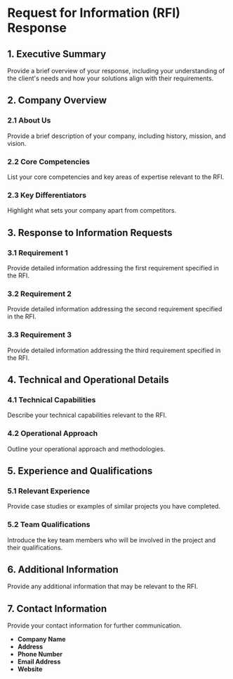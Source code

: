 # Request for Information (RFI) Response

## 1. Executive Summary
Provide a brief overview of your response, including your understanding of the client's needs and how your solutions align with their requirements.

## 2. Company Overview
### 2.1 About Us
Provide a brief description of your company, including history, mission, and vision.

### 2.2 Core Competencies
List your core competencies and key areas of expertise relevant to the RFI.

### 2.3 Key Differentiators
Highlight what sets your company apart from competitors.

## 3. Response to Information Requests
### 3.1 Requirement 1
Provide detailed information addressing the first requirement specified in the RFI.

### 3.2 Requirement 2
Provide detailed information addressing the second requirement specified in the RFI.

### 3.3 Requirement 3
Provide detailed information addressing the third requirement specified in the RFI.

## 4. Technical and Operational Details
### 4.1 Technical Capabilities
Describe your technical capabilities relevant to the RFI.

### 4.2 Operational Approach
Outline your operational approach and methodologies.

## 5. Experience and Qualifications
### 5.1 Relevant Experience
Provide case studies or examples of similar projects you have completed.

### 5.2 Team Qualifications
Introduce the key team members who will be involved in the project and their qualifications.

## 6. Additional Information
Provide any additional information that may be relevant to the RFI.

## 7. Contact Information
Provide your contact information for further communication.

- **Company Name**
- **Address**
- **Phone Number**
- **Email Address**
- **Website**
